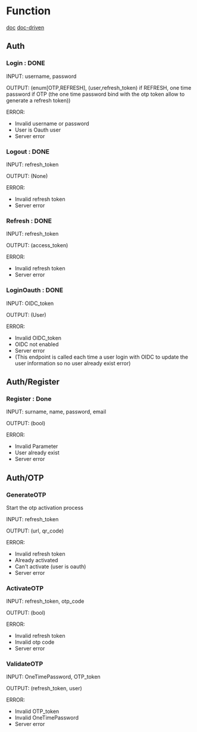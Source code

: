# Function

[doc](https://towardsdev.com/hexagonal-architecture-in-rust-the-use-cases-7d5a88bd0a4)
[doc-driven](https://towardsdev.com/hexagonal-architecture-in-rust-driven-adapters-ab02ed335dc5)

## Auth

### Login : DONE

INPUT: username, password

OUTPUT: (enum[OTP,REFRESH], (user,refresh_token) if REFRESH, one time password if OTP (the one time password bind with the otp token allow to generate a refresh token))

ERROR:

- Invalid username or password
- User is Oauth user
- Server error

### Logout : DONE

INPUT: refresh_token

OUTPUT: (None)

ERROR:

- Invalid refresh token
- Server error

### Refresh : DONE

INPUT: refresh_token

OUTPUT: (access_token)

ERROR:

- Invalid refresh token
- Server error

### LoginOauth : DONE

INPUT: OIDC_token

OUTPUT: (User)

ERROR:

- Invalid OIDC_token
- OIDC not enabled
- Server error
- (This endpoint is called each time a user login with OIDC to update the user information so no user already exist error)

## Auth/Register

### Register : Done

INPUT: surname, name, password, email

OUTPUT: (bool)

ERROR:

- Invalid Parameter
- User already exist
- Server error

## Auth/OTP

### GenerateOTP

Start the otp activation process

INPUT: refresh_token

OUTPUT: (url, qr_code)

ERROR:

- Invalid refresh token
- Already activated
- Can't activate (user is oauth)
- Server error

### ActivateOTP

INPUT: refresh_token, otp_code

OUTPUT: (bool)

ERROR:

- Invalid refresh token
- Invalid otp code
- Server error

### ValidateOTP

INPUT: OneTimePassword, OTP_token

OUTPUT: (refresh_token, user)

ERROR:

- Invalid OTP_token
- Invalid OneTimePassword
- Server error
